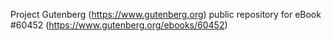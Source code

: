 Project Gutenberg (https://www.gutenberg.org) public repository for
eBook #60452 (https://www.gutenberg.org/ebooks/60452)
